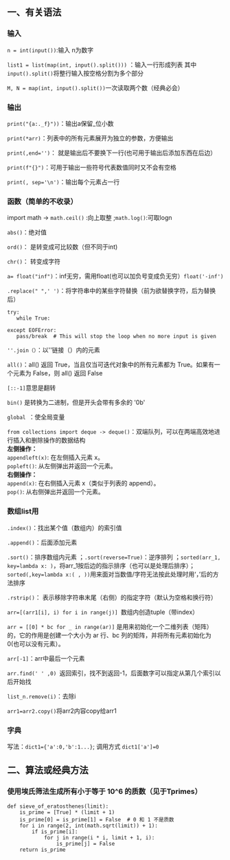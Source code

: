 ## 一、有关语法

### 输入
```n = int(input())```:输入 n为数字

```list1 = list(map(int, input().split()))``` ：输入一行形成列表 其中```input().split()```将整行输入按空格分割为多个部分 

```M, N = map(int, input().split())```一次读取两个数（经典必会）


### 输出
```print("{a:._f}"))```：输出a保留_位小数

```print(*arr)```：列表中的所有元素展开为独立的参数，方便输出

```print(,end='')```： 就是输出后不要换下一行(也可用于输出后添加东西在后边）

```print(f"{}")```：可用于输出一些符号代表数值同时又不会有空格

```print(, sep='\n')```：输出每个元素占一行


### 函数（简单的不收录）

import math -> ```math.ceil()``` :向上取整 ;``` math.log() ```:可取logn

```abs()```：绝对值

```ord()```： 是转变成可比较数（但不同于int)

```chr()```： 转变成字符

 ```a= float("inf")```：inf无穷，需用float(也可以加负号变成负无穷）```float('-inf')```

 ```.replace(" ",' ')```：将字符串中的某些字符替换（前为欲替换字符，后为替换后）

 ```
try:
    while True:
        
except EOFError:
    pass/break  # This will stop the loop when no more input is given
```

```''.join（）```：以''链接（）内的元素

```all()```：all() 返回 True，当且仅当可迭代对象中的所有元素都为 True。如果有一个元素为 False，则 all() 返回 False

```[::-1]```意思是翻转

```bin()``` 是转换为二进制，但是开头会带有多余的 '0b' 

```global ```：使全局变量

```from collections import deque -> deque()```：双端队列，可以在两端高效地进行插入和删除操作的数据结构<br> 
**左侧操作：**<br>
```appendleft(x)```: 在左侧插入元素 x。<br>
```popleft()```: 从左侧弹出并返回一个元素。<br>
**右侧操作：**<br>
```append(x)```: 在右侧插入元素 x（类似于列表的 append）。<br>
```pop()```: 从右侧弹出并返回一个元素。



### 数组list用
```.index()```：找出某个值（数组内）的索引值

```.append()```：后面添加元素

```.sort()```：排序数组内元素 ；```.sort(reverse=True)```：逆序排列 ；```sorted(arr_1, key=lambda x: )```，将arr_1按后边的指示排序（也可以是处理后排序）；```sorted(,key=lambda x:( , ))```用来面对当数值/字符无法按此处理时用‘，’后的方法排序

```.rstrip()```： 表示移除字符串末尾（右侧）的指定字符（默认为空格和换行符）

```arr=[(arr1[i], i) for i in range(j)] ```数组内创造tuple（带index）

```arr = [[0] * bc for _ in range(ar)]``` 是用来初始化一个二维列表（矩阵）的，它的作用是创建一个大小为 ar 行、bc 列的矩阵，并将所有元素初始化为 0(也可以没有元素）。

```arr[-1]```：arr中最后一个元素

```arr.find(' ' ,0) ```返回索引，找不到返回-1，后面数字可以指定从第几个索引以后开始找

```list_n.remove(i)```：去除i

```arr1=arr2.copy()```将arr2内容copy给arr1


### 字典
写法：```dict1={'a':0,'b':1...}```; 调用方式 ```dict1['a']=0```


## 二、算法或经典方法

### 使用埃氏筛法生成所有小于等于 10^6 的质数（见于Tprimes）
```
def sieve_of_eratosthenes(limit):
    is_prime = [True] * (limit + 1)
    is_prime[0] = is_prime[1] = False  # 0 和 1 不是质数
    for i in range(2, int(math.sqrt(limit)) + 1):
        if is_prime[i]:
            for j in range(i * i, limit + 1, i):
                is_prime[j] = False
    return is_prime
```


